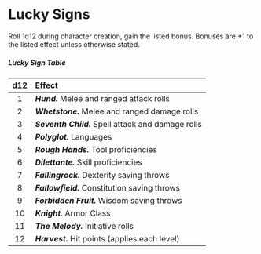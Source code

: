 # Lucky Signs

Roll 1d12 during character creation, gain the listed bonus. Bonuses are +1 to the listed effect unless otherwise stated.

##### Lucky Sign Table

| d12 | Effect                                                      |
|:---:|:------------------------------------------------------------|
|  1  | _**Hund.**_             Melee and ranged attack rolls       |
|  2  | _**Whetstone.**_        Melee and ranged damage rolls       |
|  3  | _**Seventh Child.**_    Spell attack and damage rolls       |
|  4  | _**Polyglot.**_         Languages                           |
|  5  | _**Rough Hands.**_      Tool proficiencies                  |
|  6  | _**Dilettante.**_       Skill proficiencies                 |
|  7  | _**Fallingrock.**_      Dexterity saving throws             |
|  8  | _**Fallowfield.**_      Constitution saving throws          |
|  9  | _**Forbidden Fruit.**_  Wisdom saving throws                |
| 10  | _**Knight.**_           Armor Class                         |
| 11  | _**The Melody.**_       Initiative rolls                    |
| 12  | _**Harvest.**_          Hit points (applies each level)     |